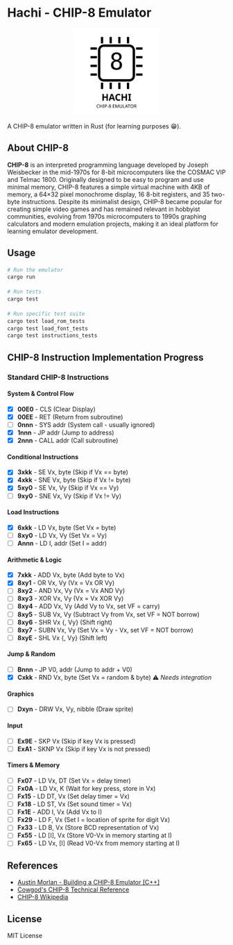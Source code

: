 # Hachi - CHIP-8 Emulator

<div align="center">
  <img src="images/logo.svg" alt="Hachi CHIP-8 Emulator Logo" width="200"/>
</div>

A CHIP-8 emulator written in Rust (for learning purposes 😁).

## About CHIP-8

**CHIP-8** is an interpreted programming language developed by Joseph Weisbecker in the mid-1970s for 8-bit microcomputers like the COSMAC VIP and Telmac 1800. Originally designed to be easy to program and use minimal memory, CHIP-8 features a simple virtual machine with 4KB of memory, a 64×32 pixel monochrome display, 16 8-bit registers, and 35 two-byte instructions. Despite its minimalist design, CHIP-8 became popular for creating simple video games and has remained relevant in hobbyist communities, evolving from 1970s microcomputers to 1990s graphing calculators and modern emulation projects, making it an ideal platform for learning emulator development.

## Usage

```bash
# Run the emulator
cargo run

# Run tests
cargo test

# Run specific test suite
cargo test load_rom_tests
cargo test load_font_tests
cargo test instructions_tests
```

## CHIP-8 Instruction Implementation Progress

### Standard CHIP-8 Instructions

#### System & Control Flow
- [x] **00E0** - CLS (Clear Display)
- [x] **00EE** - RET (Return from subroutine)
- [ ] **0nnn** - SYS addr (System call - usually ignored)
- [x] **1nnn** - JP addr (Jump to address)
- [x] **2nnn** - CALL addr (Call subroutine)

#### Conditional Instructions
- [x] **3xkk** - SE Vx, byte (Skip if Vx == byte)
- [x] **4xkk** - SNE Vx, byte (Skip if Vx != byte)
- [x] **5xy0** - SE Vx, Vy (Skip if Vx == Vy)
- [ ] **9xy0** - SNE Vx, Vy (Skip if Vx != Vy)

#### Load Instructions
- [x] **6xkk** - LD Vx, byte (Set Vx = byte)
- [ ] **8xy0** - LD Vx, Vy (Set Vx = Vy)
- [ ] **Annn** - LD I, addr (Set I = addr)

#### Arithmetic & Logic
- [x] **7xkk** - ADD Vx, byte (Add byte to Vx)
- [x] **8xy1** - OR Vx, Vy (Vx = Vx OR Vy)
- [ ] **8xy2** - AND Vx, Vy (Vx = Vx AND Vy)
- [ ] **8xy3** - XOR Vx, Vy (Vx = Vx XOR Vy)
- [ ] **8xy4** - ADD Vx, Vy (Add Vy to Vx, set VF = carry)
- [ ] **8xy5** - SUB Vx, Vy (Subtract Vy from Vx, set VF = NOT borrow)
- [ ] **8xy6** - SHR Vx {, Vy} (Shift right)
- [ ] **8xy7** - SUBN Vx, Vy (Set Vx = Vy - Vx, set VF = NOT borrow)
- [ ] **8xyE** - SHL Vx {, Vy} (Shift left)

#### Jump & Random
- [ ] **Bnnn** - JP V0, addr (Jump to addr + V0)
- [x] **Cxkk** - RND Vx, byte (Set Vx = random & byte) ⚠️ *Needs integration*

#### Graphics
- [ ] **Dxyn** - DRW Vx, Vy, nibble (Draw sprite)

#### Input
- [ ] **Ex9E** - SKP Vx (Skip if key Vx is pressed)
- [ ] **ExA1** - SKNP Vx (Skip if key Vx is not pressed)

#### Timers & Memory
- [ ] **Fx07** - LD Vx, DT (Set Vx = delay timer)
- [ ] **Fx0A** - LD Vx, K (Wait for key press, store in Vx)
- [ ] **Fx15** - LD DT, Vx (Set delay timer = Vx)
- [ ] **Fx18** - LD ST, Vx (Set sound timer = Vx)
- [ ] **Fx1E** - ADD I, Vx (Add Vx to I)
- [ ] **Fx29** - LD F, Vx (Set I = location of sprite for digit Vx)
- [ ] **Fx33** - LD B, Vx (Store BCD representation of Vx)
- [ ] **Fx55** - LD [I], Vx (Store V0-Vx in memory starting at I)
- [ ] **Fx65** - LD Vx, [I] (Read V0-Vx from memory starting at I)

## References

- [Austin Morlan - Building a CHIP-8 Emulator [C++]](https://austinmorlan.com/posts/chip8_emulator)
- [Cowgod's CHIP-8 Technical Reference](http://devernay.free.fr/hacks/chip8/C8TECH10.HTM)
- [CHIP-8 Wikipedia](https://en.wikipedia.org/wiki/CHIP-8)

## License

MIT License 